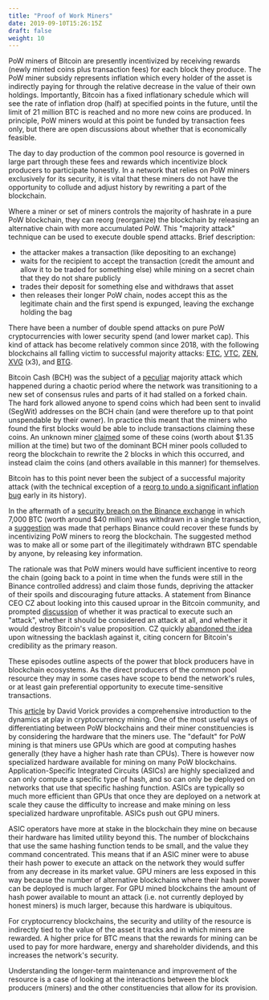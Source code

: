 ```yaml
---
title: "Proof of Work Miners"
date: 2019-09-10T15:26:15Z
draft: false
weight: 10
---
```


PoW miners of Bitcoin are presently incentivized by receiving rewards (newly minted coins plus transaction fees) for each block they produce. The PoW miner subsidy represents inflation which every holder of the asset is indirectly paying for through the relative decrease in the value of their own holdings. Importantly, Bitcoin has a fixed inflationary schedule which will see the rate of inflation drop (half) at specified points in the future, until the limit of 21 million BTC is reached and no more new coins are produced. In principle, PoW miners would at this point be funded by transaction fees only, but there are open discussions about whether that is economically feasible.

The day to day production of the common pool resource is governed in large part through these fees and rewards which incentivize block producers to participate honestly. In a network that relies on PoW miners exclusively for its security, it is vital that these miners do not have the opportunity to collude and adjust history by rewriting a part of the blockchain. 

Where a miner or set of miners controls the majority of hashrate in a pure PoW blockchain, they can reorg (reorganize) the blockchain by releasing an alternative chain with more accumulated PoW. This "majority attack" technique can be used to execute double spend attacks. Brief description:

* the attacker makes a transaction (like depositing to an exchange)
* waits for the recipient to accept the transaction (credit the amount and allow it to be traded for something else) while mining on a secret chain that they do not share publicly
* trades their deposit for something else and withdraws that asset
* then releases their longer PoW chain, nodes accept this as the legitimate chain and the first spend is expunged, leaving the exchange holding the bag

There have been a number of double spend attacks on pure PoW cryptocurrencies with lower security spend (and lower market cap). This kind of attack has become relatively common since 2018, with the following blockchains all falling victim to successful majority attacks: [ETC](https://blog.coinbase.com/ethereum-classic-etc-is-currently-being-51-attacked-33be13ce32de), [VTC](https://medium.com/coinmonks/vertcoin-vtc-is-currently-being-51-attacked-53ab633c08a4), [ZEN](https://bitcoinist.com/zencash-target-51-attack-loses-500k-double-spend-transactions/), [XVG](https://blockexplorer.com/news/third-times-a-charm-verge-suffers-51-attack-yet-again/) (x3), and [BTG](http://fortune.com/2018/05/29/bitcoin-gold-hack/).

Bitcoin Cash (BCH) was the subject of a [peculiar](https://blog.bitmex.com/the-bitcoin-cash-hardfork-three-interrelated-incidents/) majority attack which happened during a chaotic period where the network was transitioning to a new set of consensus rules and parts of it had stalled on a forked chain. The hard fork allowed anyone to spend coins which had been sent to invalid (SegWit) addresses on the BCH chain (and were therefore up to that point unspendable by their owner). In practice this meant that the miners who found the first blocks would be able to include transactions claiming these coins. An unknown miner [claimed](https://www.coindesk.com/bitcoin-cash-miners-undo-attackers-transactions-with-51-attack) some of these coins (worth about $1.35 million at the time) but two of the dominant BCH miner pools colluded to reorg the blockchain to rewrite the 2 blocks in which this occurred, and instead claim the coins (and others available in this manner) for themselves.

Bitcoin has to this point never been the subject of a successful majority attack (with the technical exception of a [reorg to undo a significant inflation bug](https://news.bitcoin.com/bitcoin-history-part-10-the-184-billion-btc-bug/) early in its history). 

In the aftermath of a [security breach on the Binance exchange](https://binance.zendesk.com/hc/en-us/articles/360028031711) in which 7,000 BTC (worth around $40 million) was withdrawn in a single transaction, a [suggestion](https://twitter.com/JeremyRubin/status/1125919526485254144) was made that perhaps Binance could recover these funds by incentivizing PoW miners to reorg the blockchain. The suggested method was to make all or some part of the illegitimately withdrawn BTC spendable by anyone, by releasing key information. 

The rationale was that PoW miners would have sufficient incentive to reorg the chain (going back to a point in time when the funds were still in the Binance controlled address) and claim those funds, depriving the attacker of their spoils and discouraging future attacks. A statement from Binance CEO CZ about looking into this caused uproar in the Bitcoin community, and prompted [discussion](https://research.circle.com/weekly-recaps/weekly-crypto-recap-to-reorg-or-not-to-reorg) of whether it was practical to execute such an "attack", whether it should be considered an attack at all, and whether it would destroy Bitcoin's value proposition. CZ quickly [abandoned the idea](https://twitter.com/cz_binance/status/1125996194734399488) upon witnessing the backlash against it, citing concern for Bitcoin's credibility as the primary reason.

These episodes outline aspects of the power that block producers have in blockchain ecosystems. As the direct producers of the common pool resource they may in some cases have scope to bend the network's rules, or at least gain preferential opportunity to execute time-sensitive transactions.

This [article](https://blog.sia.tech/the-state-of-cryptocurrency-mining-538004a37f9b) by David Vorick provides a comprehensive introduction to the dynamics at play in cryptocurrency mining. One of the most useful ways of differentiating between PoW blockchains and their miner constituencies is by considering the hardware that the miners use. The "default"  for PoW mining is that miners use GPUs which are good at computing hashes generally (they have a higher hash rate than CPUs). There is however now specialized hardware available for mining on many PoW blockchains. Application-Specific Integrated Circuits (ASICs) are highly specialized and can only compute a specific type of hash, and so can only be deployed on networks that use that specific hashing function. ASICs are typically so much more efficient than GPUs that once they are deployed on a network at scale they cause the difficulty to increase and make mining on less specialized hardware unprofitable. ASICs push out GPU miners.

ASIC operators have more at stake in the blockchain they mine on because their hardware has limited utility beyond this. The number of blockchains that use the same hashing function tends to be small, and the value they command concentrated. This means that if an ASIC miner were to abuse their hash power to execute an attack on the network they would suffer from any decrease in its market value. GPU miners are less exposed in this way because the number of alternative blockchains where their hash power can be deployed is much larger. For GPU mined blockchains the amount of hash power available to mount an attack (i.e. not currently deployed by honest miners) is much larger, because this hardware is ubiquitous. 

For cryptocurrency blockchains, the security and utility of the resource is indirectly tied to the value of the asset it tracks and in which miners are rewarded. A higher price for BTC means that the rewards for mining can be used to pay for more hardware, energy and shareholder dividends, and this increases the network's security.

Understanding the longer-term maintenance and improvement of the resource is a case of looking at the interactions between the block producers (miners) and the other constituencies that allow for its provision.